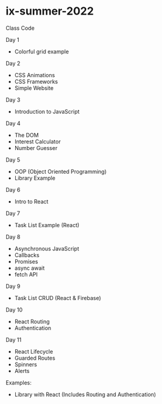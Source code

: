 # ix-summer-2022
Class Code 

Day 1
 - Colorful grid example

Day 2 
 - CSS Animations
 - CSS Frameworks
 - Simple Website 

Day 3
 - Introduction to JavaScript

Day 4 
 - The DOM 
 - Interest Calculator
 - Number Guesser

Day 5
 - OOP (Object Oriented Programming)
 - Library Example

Day 6 
 - Intro to React

Day 7
 - Task List Example (React)

Day 8
 - Asynchronous JavaScript
 - Callbacks
 - Promises
 - async await
 - fetch API

Day 9
 - Task List CRUD (React & Firebase)

Day 10 
 - React Routing
 - Authentication

Day 11
 - React Lifecycle
 - Guarded Routes
 - Spinners 
 - Alerts


Examples: 
 - Library with React (Includes Routing and Authentication)